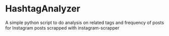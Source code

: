 # HashtagAnalyzer
A simple python script to do analysis on related tags and frequency of posts for Instagram posts scrapped with instagram-scrapper
